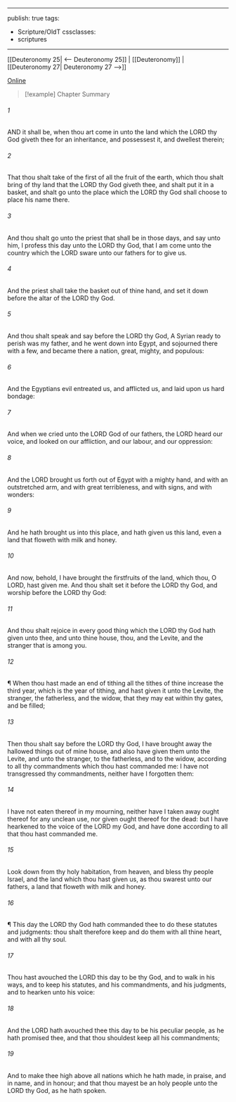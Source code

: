 

---
publish: true
tags:
  - Scripture/OldT
cssclasses:
  - scriptures
---
[[Deuteronomy 25| <-- Deuteronomy 25]] | [[Deuteronomy]] | [[Deuteronomy 27| Deuteronomy 27 -->]]

[Online](https://churchofjesuschrist.org/study/scriptures/ot/deut/26?lang=eng)

>[!example] Chapter Summary
>
###### 1
AND it shall be, when thou art come in unto the land which the LORD thy God giveth thee for an inheritance, and possessest it, and dwellest therein;
###### 2
That thou shalt take of the first of all the fruit of the earth, which thou shalt bring of thy land that the LORD thy God giveth thee, and shalt put it in a basket, and shalt go unto the place which the LORD thy God shall choose to place his name there.
###### 3
And thou shalt go unto the priest that shall be in those days, and say unto him, I profess this day unto the LORD thy God, that I am come unto the country which the LORD sware unto our fathers for to give us.
###### 4
And the priest shall take the basket out of thine hand, and set it down before the altar of the LORD thy God.
###### 5
And thou shalt speak and say before the LORD thy God, A Syrian ready to perish was my father, and he went down into Egypt, and sojourned there with a few, and became there a nation, great, mighty, and populous:
###### 6
And the Egyptians evil entreated us, and afflicted us, and laid upon us hard bondage:
###### 7
And when we cried unto the LORD God of our fathers, the LORD heard our voice, and looked on our affliction, and our labour, and our oppression:
###### 8
And the LORD brought us forth out of Egypt with a mighty hand, and with an outstretched arm, and with great terribleness, and with signs, and with wonders:
###### 9
And he hath brought us into this place, and hath given us this land, even a land that floweth with milk and honey.
###### 10
And now, behold, I have brought the firstfruits of the land, which thou, O LORD, hast given me.  And thou shalt set it before the LORD thy God, and worship before the LORD thy God:
###### 11
And thou shalt rejoice in every good thing which the LORD thy God hath given unto thee, and unto thine house, thou, and the Levite, and the stranger that is among you.
###### 12
¶ When thou hast made an end of tithing all the tithes of thine increase the third year, which is the year of tithing, and hast given it unto the Levite, the stranger, the fatherless, and the widow, that they may eat within thy gates, and be filled;
###### 13
Then thou shalt say before the LORD thy God, I have brought away the hallowed things out of mine house, and also have given them unto the Levite, and unto the stranger, to the fatherless, and to the widow, according to all thy commandments which thou hast commanded me: I have not transgressed thy commandments, neither have I forgotten them:
###### 14
I have not eaten thereof in my mourning, neither have I taken away ought thereof for any unclean use, nor given ought thereof for the dead: but I have hearkened to the voice of the LORD my God, and have done according to all that thou hast commanded me.
###### 15
Look down from thy holy habitation, from heaven, and bless thy people Israel, and the land which thou hast given us, as thou swarest unto our fathers, a land that floweth with milk and honey.
###### 16
¶ This day the LORD thy God hath commanded thee to do these statutes and judgments: thou shalt therefore keep and do them with all thine heart, and with all thy soul.
###### 17
Thou hast avouched the LORD this day to be thy God, and to walk in his ways, and to keep his statutes, and his commandments, and his judgments, and to hearken unto his voice:
###### 18
And the LORD hath avouched thee this day to be his peculiar people, as he hath promised thee, and that thou shouldest keep all his commandments;
###### 19
And to make thee high above all nations which he hath made, in praise, and in name, and in honour; and that thou mayest be an holy people unto the LORD thy God, as he hath spoken.



